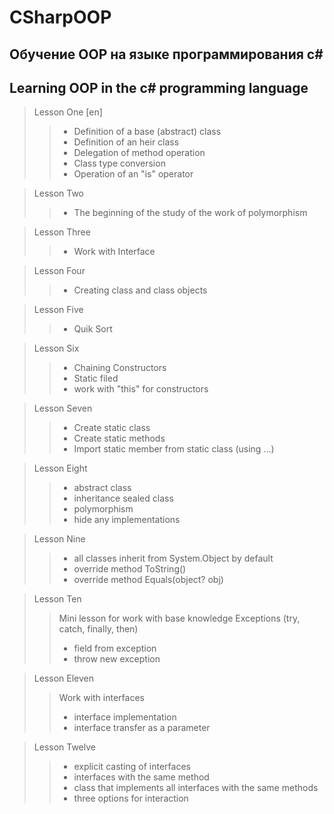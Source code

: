 # CSharpOOP

## Обучение OOP на языке программирования c#
## Learning OOP in the c# programming language

> Lesson One [en]
> > + Definition of a base (abstract) class
> > + Definition of an heir class
> > + Delegation of method operation
> > + Class type conversion
> > + Operation of an "is" operator

> Lesson Two
> > + The beginning of the study of the work of polymorphism

> Lesson Three
> > + Work with Interface

> Lesson Four
> > + Creating class and class objects

> Lesson Five
> > + Quik Sort

> Lesson Six
> > + Chaining Constructors
> > + Static filed
> > + work with "this" for constructors

> Lesson Seven
> > + Create static class
> > + Create static methods
> > + Import static member from static class (using ...)

> Lesson Eight
> > + abstract class
> > + inheritance sealed class
> > + polymorphism
> > + hide any implementations

> Lesson Nine
> > + all classes inherit from System.Object by default
> > + override method ToString()
> > + override method Equals(object? obj)

> Lesson Ten
> > Mini lesson for work with base knowledge Exceptions (try, catch, finally, then)
> > + field from exception
> > + throw new exception

> Lesson Eleven
> > Work with interfaces
> > + interface implementation
> > + interface transfer as a parameter

> Lesson Twelve
> > + explicit casting of interfaces
> > + interfaces with the same method
> > + class that implements all interfaces with the same methods
> > + three options for interaction
